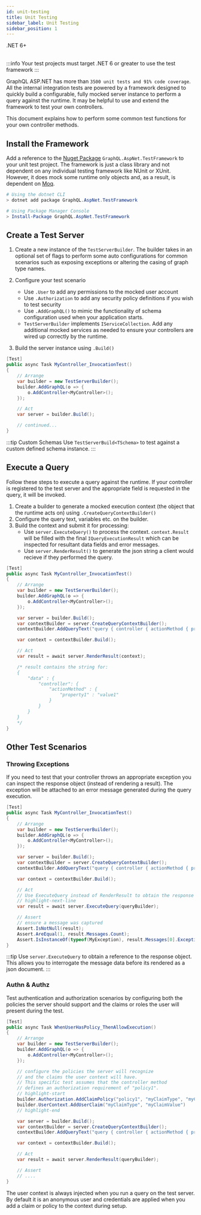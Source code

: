 ```yaml
---
id: unit-testing
title: Unit Testing
sidebar_label: Unit Testing
sidebar_position: 1
---
```


<span className="pill">.NET 6+</span>
<br/>
<br/>

:::info
Your test projects must target .NET 6 or greater to use the test framework
:::

GraphQL ASP.NET has more than `3500 unit tests and 91% code coverage`. All the internal integration tests are powered by a framework designed to quickly build a configurable, fully mocked server instance to perform a query against the runtime. It may be helpful to use and extend the framework to test your own controllers.

This document explains how to perform some common test functions for your own controller methods.


## Install the Framework

Add a reference to the [Nuget Package](https://www.nuget.org/packages/GraphQL.AspNet.TestFramework) `GraphQL.AspNet.TestFramework` to your unit test project. The framework is just a class library and not dependent on any individual testing framework like NUnit or XUnit. However, it does mock some runtime only objects and, as a result, is dependent on [Moq](https://www.nuget.org/packages/Moq).

```powershell title="Install the Test Framework"
# Using the dotnet CLI
> dotnet add package GraphQL.AspNet.TestFramework

# Using Package Manager Console
> Install-Package GraphQL.AspNet.TestFramework
```



## Create a Test Server

1. Create a new instance of the `TestServerBuilder`. The builder takes in an optional set of flags to perform some auto configurations for common scenarios such as exposing exceptions or altering the casing of graph type names.
2. Configure your test scenario

    - Use `.User` to add any permissions to the mocked user account
    - Use `.Authorization` to add any security policy definitions if you wish to test security
    - Use `.AddGraphQL()` to mimic the functionality of schema configuration used when your application starts.
    - `TestServerBuilder` implements `IServiceCollection`. Add any additional mocked services as needed to ensure your controllers are wired up correctly by the runtime.

3. Build the server instance using `.Build()`

```csharp title="Configuring a Test Server Instance"
[Test]
public async Task MyController_InvocationTest()
{
    // Arrange
    var builder = new TestServerBuilder();
    builder.AddGraphQL(o => {
        o.AddController<MyController>();
    });

    // Act
    var server = builder.Build();

    // continued...
}

```

:::tip Custom Schemas
Use `TestServerBuild<TSchema>` to test against a custom defined schema instance.
:::

## Execute a Query

Follow these steps to execute a query against the runtime. If your controller is registered to the test server and the appropriate field is requested in the query, it will be invoked.

1. Create a builder to generate a mocked execution context (the object that the runtime acts on) using `.CreateQueryContextBuilder()`
2. Configure the query text, variables etc. on the builder.
3. Build the context and submit it for processing:
    - Use `server.ExecuteQuery()` to process the context. `context.Result` will be filled with the final `IQueryExecutionResult` which can be inspected for resultant data fields and error messages.
    - Use `server.RenderResult()` to generate the json string a client would recieve if they performed the query.


```csharp title="Executing a Test Query"
[Test]
public async Task MyController_InvocationTest()
{    
    // Arrange
    var builder = new TestServerBuilder();
    builder.AddGraphQL(o => {
        o.AddController<MyController>();
    });

    var server = builder.Build();
    var contextBuilder = server.CreateQueryContextBuilder();
    contextBuilder.AddQueryText("query { controller { actionMethod { property1 } } }");

    var context = contextBuilder.Build();

    // Act
    var result = await server.RenderResult(context);

    /* result contains the string for:
    {
        "data" : {
            "controller": {
                "actionMethod" : {
                    "property1" : "value1"
                }
            }
        }
    }
    */
}
```

## Other Test Scenarios

### Throwing Exceptions 
If you need to test that your controller throws an appropriate exception you can inspect the response object (instead of rendering a result). The exception will be attached to an error message generated during the query execution.

```csharp title="Testing for Thrown Exceptions"
[Test]
public async Task MyController_InvocationTest()
{    
    // Arrange
    var builder = new TestServerBuilder();
    builder.AddGraphQL(o => {
        o.AddController<MyController>();
    });

    var server = builder.Build();
    var contextBuilder = server.CreateQueryContextBuilder();
    contextBuilder.AddQueryText("query { controller { actionMethod { property1 } } }");

    var context = contextBuilder.Build();

    // Act
    // Use ExecuteQuery instead of RenderResult to obtain the response object
    // highlight-next-line
    var result = await server.ExecuteQuery(queryBuilder);

    // Assert
    // ensure a message was captured
    Assert.IsNotNull(result);    
    Assert.AreEqual(1, result.Messages.Count);
    Assert.IsInstanceOf(typeof(MyException), result.Messages[0].Exception);
}
```

:::tip 
Use `server.ExecuteQuery` to obtain a reference to the response object. This allows you to interrogate the message data before its rendered as a json document.
:::


### Authn & Authz 

Test authentication and authorization scenarios by configuring both the policies the server should support and the claims or roles the user will present during the test.

```csharp
[Test]
public async Task WhenUserHasPolicy_ThenAllowExecution()
{    
    // Arrange
    var builder = new TestServerBuilder();
    builder.AddGraphQL(o => {
        o.AddController<MyController>();
    });

    // configure the policies the server will recognize
    // and the claims the user context will have.
    // This specific test assumes that the controller method 
    // defines an authorization requirement of "policy1".
    // highlight-start
    builder.Authorization.AddClaimPolicy("policy1", "myClaimType", "myClaimValue");
    builder.UserContext.AddUserClaim("myClaimType", "myClaimValue")
    // highlight-end

    var server = builder.Build();
    var contextBuilder = server.CreateQueryContextBuilder();
    contextBuilder.AddQueryText("query { controller { actionMethod { property1 } } }");

    var context = contextBuilder.Build();

    // Act
    var result = await server.RenderResult(queryBuilder);

    // Assert
    // ....
}
```

The user context is always injected when you run a query on the test server. By default it is an anonymous user and credentials are applied when you add a claim or policy to the context during setup. 

